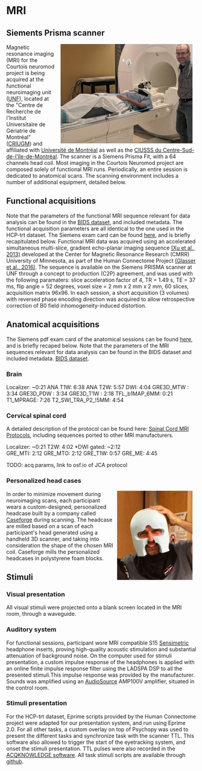 # MRI

## Siements Prisma scanner

<img src="./_static/mri/mri.jpg" alt="UNF MRI" width="350" align="right" hspace="10"/> Magnetic resonance imaging (MRI) for the Courtois neuromod project is being acquired at the functional neuroimaging unit ([UNF](https://unf-montreal.ca/)), located at the "Centre de Recherche de l'Institut Universitaire de Gériatrie de Montréal" ([CRIUGM](http://www.criugm.qc.ca/)) and affiliated with [Université de Montréal](https://www.umontreal.ca/) as well as the [CIUSSS du Centre-Sud-de-l'île-de-Montréal](https://ciusss-centresudmtl.gouv.qc.ca/propos/services-en-anglais). The scanner is a Siemens Prisma Fit, with a 64 channels head coil. Most imaging in the Courtois Neuromod project are composed solely of functional MRI runs. Periodically, an entire session is dedicated to anatomical scans. The scanning environment includes a number of additional equipment, detailed below.    

## Functional acquisitions

 Note that the parameters of the functional MRI sequence relevant for data analysis can be found in the [BIDS dataset](https://git.unf-montreal.ca/neuromod/), and included metadata. The functional acquisition parameters are all identical to the one used in the HCP-trt dataset. The Siemens exam card can be found [here](./_static/mri/functional_protocol_HCP-trt.pdf), and is briefly recapitulated below. Functional MRI data was acquired using an accelerated simultaneous multi-slice, gradient echo-planar imaging sequence [(Xu et al., 2013)](http://www.ncbi.nlm.nih.gov/pubmed/23899722) developed at the Center for Magnetic Resonance Research (CMRR) University of Minnesota, as part of the Human Connectome Project [(Glasser et al., 2016)](https://www.nature.com/articles/nn.4361). The sequence is available on the Siemens PRISMA scanner at UNF through a concept to production (C2P) agreement, and was used with the following paramaters: slice acceleration factor of 4, TR = 1.49 s, TE = 37 ms, flip angle = 52 degrees, voxel size = 2 mm x 2 mm x 2 mm, 60 slices, acquisition matrix 96x96. In each session, a short acquisition (3 volumes) with reversed phase encoding direction was acquired to allow retrospective correction of B0 field inhomogeneity-induced distortion.

## Anatomical acquisitions

The Siemens pdf exam card of the anatomical sessions can be found [here](./_static/mri/anatomical_protocol_2019-01-22.pdf), and is briefly recaped below. Note that the parameters of the MRI sequences relevant for data analysis can be found in the BIDS dataset and included metadata.
[BIDS dataset](https://git.unf-montreal.ca/neuromod/).

### Brain


Localizer:          ~0:21
ANA T1W:             6:38
ANA T2W:             5:57
DWI:                 4:04
GRE3D_MTW    :       3:34
GRE3D_PDW    :       3:34
GRE3D_T1W    :       2:18
TFL_b1MAP_6MM:       0:21
T1_MPRAGE:           7:26
T2_SWI_TRA_P2_!5MM:  4:54


### Cervical spinal cord

A detailed description of the protocol can be found here: [Spinal Cord MRI Protocols](https://osf.io/tt4z9/), including sequences ported to other MRI manufacturers.

Localizer:         ~0:21
T2W:                4:02
*DWI gated:        ~2:12  
GRE_MTI:            2:12
GRE_MTO:            2:12
GRE_T1W:            0:57
GRE_ME:             4:45


TODO: acq params, link to osf.io of JCA protocol

### Personalized head cases
<img src="./_static/mri/headcase.png" alt="head case" width="200" align="right" hspace="10"/> In order to minimize movement during neuroimaging scans, each participant wears a custom-designed, personalized headcase built by a company called [Caseforge](https://caseforge.co) during scanning. The headcase are milled based on a scan of each participant's head generated using a handheld 3D scanner, and taking into consideration the shape of the chosen MRI coil. Caseforge  mills the personalized headcases in polystyrene foam blocks.

## Stimuli

### Visual presentation

All visual stimuli were projected onto a blank screen located in the MRI room, through a waveguide.

### Auditory system

For functional sessions, participant wore MRI compatible  S15 [Sensimetric](http://www.sens.com/products/model-s15/) headphone inserts, proving high-quality acoustic stimulation and substantial attenuation of background noise.  On the computer used for stimuli presentation, a custom impulse response of the headphones is applied with an online finite impulse response filter using the LADSPA DSP to all the presented stimuli.This impulse response was provided by the manufacturer. Sounds was amplified using an [AudioSource](http://audiosource.net/shop/amp100vs/) AMP100V amplifier, situated in the control room.

### Stimuli presentation

For the HCP-trt dataset, Eprime scripts provided by the Human Connectome project were adapted for our presentation system, and run using Eprime 2.0. For all other tasks, a custom overlay on top of Psychopy was used to present the different tasks and synchronize task with the scanner TTL.
This software also allowed to trigger the start of the eyetracking system, and onset the stimuli presentation. TTL pulses were also recorded in the [ACQKNOWLEDGE software](https://www.biopac.com/wp-content/uploads/AcqKnowledge-Specialized.pdf). All task stimuli scripts are available through [github](https://github.com/courtois-neuromod/task_stimuli).
